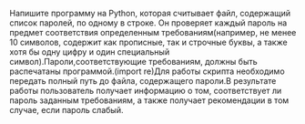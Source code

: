 Напишите программу на Python, которая считывает файл, содержащий список паролей, по одному в строке. Он проверяет каждый пароль на предмет соответствия определенным требованиям(например, не менее 10 символов, содержит как прописные, так и строчные буквы, а также хотя бы одну цифру и один специальный символ).Пароли,соответствующие требованиям, должны быть распечатаны программой.(import re)Для работы скрипта необходимо передать полный путь до файла, содержащего пароли.В результате работы пользователь получает информацию о том, соответствует ли пароль заданным требованиям, а также получает рекомендации в том случае, если пароль слабый.